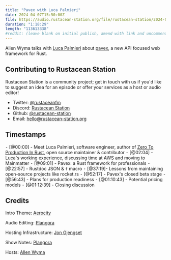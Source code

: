 ```yaml
---
title: "Pavex with Luca Palmieri"
date: 2024-04-07T15:50:00Z
file: https://audio.rustacean-station.org/file/rustacean-station/2024-04-07-luca-palmieri.mp3
duration: "1:18:29"
length: "113613338"
#reddit: (leave blank on initial publish, amend with link and uncomment this line after Reddit thread has been posted)
---
```


Allen Wyma talks with [Luca Palmieri](https://www.lpalmieri.com/) about [pavex](https://pavex.dev/), a new API focused web framework for Rust.

## Contributing to Rustacean Station

Rustacean Station is a community project; get in touch with us if you'd like to suggest an idea for an episode or offer your services as a host or audio editor!

- Twitter: [@rustaceanfm](https://twitter.com/rustaceanfm)
- Discord: [Rustacean Station](https://discord.gg/cHc3Gyc)
- Github: [@rustacean-station](https://github.com/rustacean-station/)
- Email: [hello@rustacean-station.org](mailto:hello@rustacean-station.org)

## Timestamps

⁃ [@00:00] - Meet Luca Palmieri, software engineer, author of [Zero To Production In Rust](https://www.zero2prod.com/), open source maintainer & contributor
⁃ [@02:04] - Luca's working experience, discussing time at AWS and moving to Mainmatter
⁃ [@09:01] - Pavex: a Rust framework for professionals
⁃ [@22:57] - Rustdoc JSON & `f` macro
⁃ [@37:19]- Lessons from maintaining open-source projects like rocket.rs
⁃ [@52:17] - Pavex's closed beta stage
⁃ [@56:43] - Plans for production readiness
⁃ [@01:10:43] - Potential pricing models
⁃ [@01:12:39] - Closing discussion

## Credits

Intro Theme: [Aerocity](https://twitter.com/AerocityMusic)

Audio Editing: [Plangora](https://twitter.com/plangora)

Hosting Infrastructure: [Jon Gjengset](https://twitter.com/jonhoo/)

Show Notes: [Plangora](https://twitter.com/plangora)

Hosts: [Allen Wyma](https://twitter.com/allenwyma)
